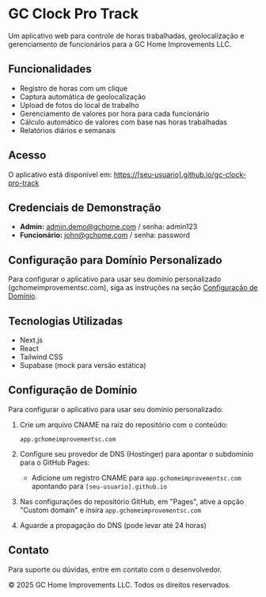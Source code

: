 # GC Clock Pro Track

Um aplicativo web para controle de horas trabalhadas, geolocalização e gerenciamento de funcionários para a GC Home Improvements LLC.

## Funcionalidades

- Registro de horas com um clique
- Captura automática de geolocalização
- Upload de fotos do local de trabalho
- Gerenciamento de valores por hora para cada funcionário
- Cálculo automático de valores com base nas horas trabalhadas
- Relatórios diários e semanais

## Acesso

O aplicativo está disponível em: [https://[seu-usuario].github.io/gc-clock-pro-track](https://[seu-usuario].github.io/gc-clock-pro-track)

## Credenciais de Demonstração

- **Admin:** admin.demo@gchome.com / senha: admin123
- **Funcionário:** john@gchome.com / senha: password

## Configuração para Domínio Personalizado

Para configurar o aplicativo para usar seu domínio personalizado (gchomeimprovementsc.com), siga as instruções na seção [Configuração de Domínio](#configuração-de-domínio).

## Tecnologias Utilizadas

- Next.js
- React
- Tailwind CSS
- Supabase (mock para versão estática)

## Configuração de Domínio

Para configurar o aplicativo para usar seu domínio personalizado:

1. Crie um arquivo CNAME na raiz do repositório com o conteúdo:
   ```
   app.gchomeimprovementsc.com
   ```

2. Configure seu provedor de DNS (Hostinger) para apontar o subdomínio para o GitHub Pages:
   - Adicione um registro CNAME para `app.gchomeimprovementsc.com` apontando para `[seu-usuario].github.io`

3. Nas configurações do repositório GitHub, em "Pages", ative a opção "Custom domain" e insira `app.gchomeimprovementsc.com`

4. Aguarde a propagação do DNS (pode levar até 24 horas)

## Contato

Para suporte ou dúvidas, entre em contato com o desenvolvedor.

© 2025 GC Home Improvements LLC. Todos os direitos reservados.
